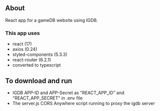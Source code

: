 ## About
React app for a gameDB website using IGDB.

### This app uses
- react (17)
- axios (0.24)
- styled-components (5.3.3)
- react-router (6.2.1)
- converted to typescript

## To download and run
- IGDB APP-ID and APP-Secret as "REACT_APP_ID" and "REACT_APP_SECRET" in .env file
- The server.js CORS Anywhere script running to proxy the igdb server
